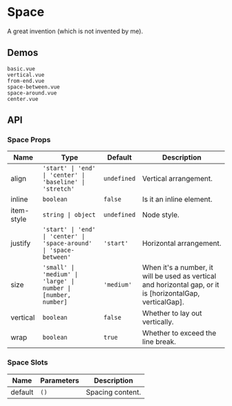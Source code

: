 # Space

A great invention (which is not invented by me).

## Demos

```demo
basic.vue
vertical.vue
from-end.vue
space-between.vue
space-around.vue
center.vue
```

## API

### Space Props

| Name | Type | Default | Description |
| --- | --- | --- | --- |
| align | `'start' \| 'end' \| 'center' \| 'baseline' \| 'stretch'` | `undefined` | Vertical arrangement. |
| inline | `boolean` | `false` | Is it an inline element. |
| item-style | `string \| object` | `undefined` | Node style. |
| justify | `'start' \| 'end' \| 'center' \| 'space-around' \| 'space-between'` | `'start'` | Horizontal arrangement. |
| size | `'small' \| 'medium' \| 'large' \| number \| [number, number]` | `'medium'` | When it's a number, it will be used as vertical and horizontal gap, or it is [horizontalGap, verticalGap]. |
| vertical | `boolean` | `false` | Whether to lay out vertically. |
| wrap | `boolean` | `true` | Whether to exceed the line break. |

### Space Slots

| Name    | Parameters | Description      |
| ------- | ---------- | ---------------- |
| default | `()`       | Spacing content. |

